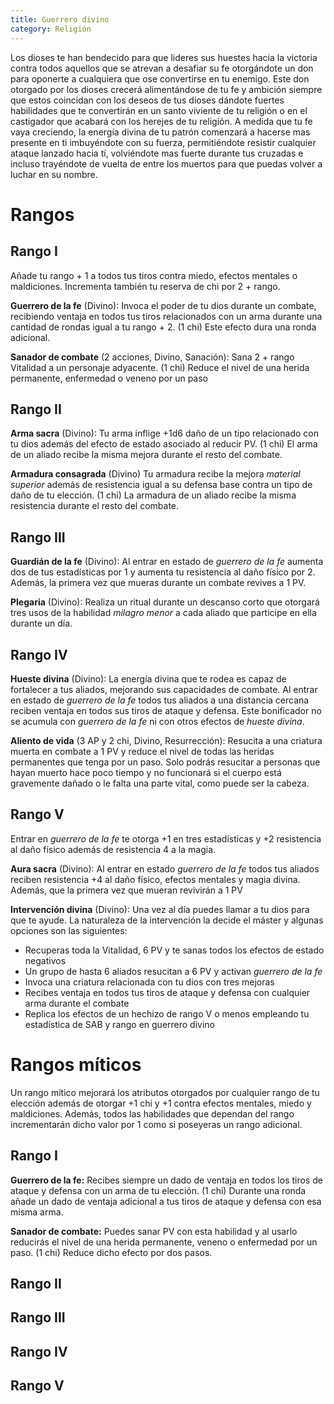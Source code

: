 ```yaml
---
title: Guerrero divino
category: Religión
---
```


Los dioses te han bendecido para que lideres sus huestes hacia la victoria contra todos aquellos que se atrevan a desafiar su fe otorgándote un don para oponerte a cualquiera que ose convertirse en tu enemigo. Este don otorgado por los dioses crecerá alimentándose de tu fe y ambición siempre que estos coincidan con los deseos de tus dioses dándote fuertes habilidades que te convertirán en un santo viviente de tu religión o en el castigador que acabará con los herejes de tu religión. A medida que tu fe vaya creciendo, la energía divina de tu patrón comenzará a hacerse mas presente en ti imbuyéndote con su fuerza, permitiéndote resistir cualquier ataque lanzado hacia tí, volviéndote mas fuerte durante tus cruzadas e incluso trayéndote de vuelta de entre los muertos para que puedas volver a luchar en su nombre.

# Rangos

## Rango I

Añade tu rango + 1 a todos tus tiros contra miedo, efectos mentales o maldiciones. Incrementa también tu reserva de chi por 2 + rango.

**Guerrero de la fe** (Divino): Invoca el poder de tu dios durante un combate, recibiendo ventaja en todos tus tiros relacionados con un arma durante una cantidad de rondas igual a tu rango + 2. (1 chi) Este efecto dura una ronda adicional.

**Sanador de combate** (2 acciones, Divino, Sanación): Sana 2 + rango Vitalidad a un personaje adyacente. (1 chi) Reduce el nivel de una herida permanente, enfermedad o veneno por un paso

## Rango II

**Arma sacra** (Divino): Tu arma inflige +1d6 daño de un tipo relacionado con tu dios además del efecto de estado asociado al reducir PV. (1 chi) El arma de un aliado recibe la misma mejora durante el resto del combate.

**Armadura consagrada** (Divino) Tu armadura recibe la mejora *material superior* además de resistencia igual a su defensa base contra un tipo de daño de tu elección. (1 chi) La armadura de un aliado recibe la misma resistencia durante el resto del combate.

## Rango III

**Guardián de la fe** (Divino): Al entrar en estado de *guerrero de la fe* aumenta dos de tus estadísticas por 1 y aumenta tu resistencia al daño físico por 2. Además, la primera vez que mueras durante un combate revives a 1 PV.

**Plegaria** (Divino): Realiza un ritual durante un descanso corto que otorgará tres usos de la habilidad *milagro menor* a cada aliado que participe en ella durante un día.

## Rango IV

**Hueste divina** (Divino): La energía divina que te rodea es capaz de fortalecer a tus aliados, mejorando sus capacidades de combate. Al entrar en estado de *guerrero de la fe* todos tus aliados a una distancia cercana reciben ventaja en todos sus tiros de ataque y defensa. Este bonificador no se acumula con *guerrero de la fe* ni con otros efectos de *hueste divina*.

**Aliento de vida** (3 AP y 2 chi, Divino, Resurrección): Resucita a una criatura muerta en combate a 1 PV y reduce el nivel de todas las heridas permanentes que tenga por un paso. Solo podrás resucitar a personas que hayan muerto hace poco tiempo y no funcionará si el cuerpo está gravemente dañado o le falta una parte vital, como puede ser la cabeza.

## Rango V

Entrar en *guerrero de la fe* te otorga +1 en tres estadísticas y +2 resistencia al daño físico además de resistencia 4 a la magia.

**Aura sacra** (Divino): Al entrar en estado *guerrero de la fe* todos tus aliados reciben resistencia +4 al daño físico, efectos mentales y magia divina. Además, que la primera vez que mueran revivirán a 1 PV

**Intervención divina** (Divino): Una vez al día puedes llamar a tu dios para que te ayude. La naturaleza de la intervención la decide el máster y algunas opciones son las siguientes:

- Recuperas toda la Vitalidad, 6 PV y te sanas todos los efectos de estado negativos
- Un grupo de hasta 6 aliados resucitan a 6 PV y activan *guerrero de la fe*
- Invoca una criatura relacionada con tu dios con tres mejoras
- Recibes ventaja en todos tus tiros de ataque y defensa con cualquier arma durante el combate
- Replica los efectos de un hechizo de rango V o menos empleando tu estadística de SAB y rango en guerrero divino

# Rangos míticos

Un rango mítico mejorará los atributos otorgados por cualquier rango de tu elección además de otorgar +1 chi y +1 contra efectos mentales, miedo y maldiciones. Además, todos las habilidades que dependan del rango incrementarán dicho valor por 1 como si poseyeras un rango adicional.

## Rango I

**Guerrero de la fe:** Recibes siempre un dado de ventaja en todos los tiros de ataque y defensa con un arma de tu elección. (1 chi) Durante una ronda añade un dado de ventaja adicional a tus tiros de ataque y defensa con esa misma arma.

**Sanador de combate:** Puedes sanar PV con esta habilidad y al usarlo reducirás el nivel de una herida permanente, veneno o enfermedad por un paso. (1 chi) Reduce dicho efecto por dos pasos.

## Rango II

## Rango III

## Rango IV

## Rango V

